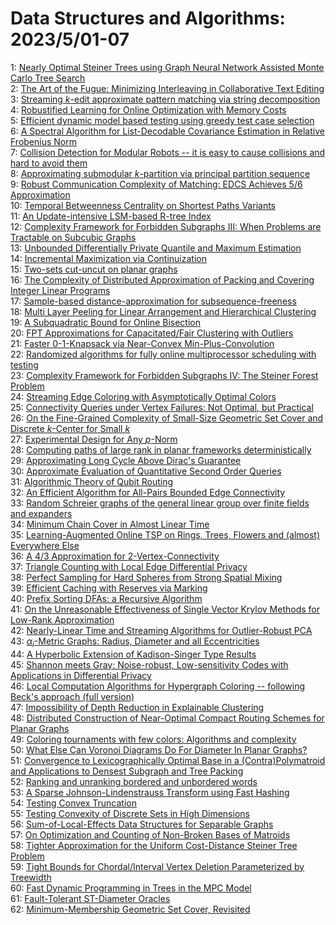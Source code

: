 # Data Structures and Algorithms: 2023/5/01-07  
1: [Nearly Optimal Steiner Trees using Graph Neural Network Assisted Monte  Carlo Tree Search](https://doi.org/10.48550/arXiv.2305.00535)  
2: [The Art of the Fugue: Minimizing Interleaving in Collaborative Text  Editing](https://doi.org/10.48550/arXiv.2305.00583)  
3: [Streaming $k$-edit approximate pattern matching via string decomposition](https://doi.org/10.48550/arXiv.2305.00615)  
4: [Robustified Learning for Online Optimization with Memory Costs](https://doi.org/10.48550/arXiv.2305.00677)  
5: [Efficient dynamic model based testing using greedy test case selection](https://doi.org/10.48550/arXiv.2305.00705)  
6: [A Spectral Algorithm for List-Decodable Covariance Estimation in  Relative Frobenius Norm](https://doi.org/10.48550/arXiv.2305.00966)  
7: [Collision Detection for Modular Robots -- it is easy to cause collisions  and hard to avoid them](https://doi.org/10.48550/arXiv.2305.01015)  
8: [Approximating submodular $k$-partition via principal partition sequence](https://doi.org/10.48550/arXiv.2305.01069)  
9: [Robust Communication Complexity of Matching: EDCS Achieves 5/6  Approximation](https://doi.org/10.48550/arXiv.2305.01070)  
10: [Temporal Betweenness Centrality on Shortest Paths Variants](https://doi.org/10.48550/arXiv.2305.01080)  
11: [An Update-intensive LSM-based R-tree Index](https://doi.org/10.48550/arXiv.2305.01087)  
12: [Complexity Framework for Forbidden Subgraphs III: When Problems are  Tractable on Subcubic Graphs](https://doi.org/10.48550/arXiv.2305.01104)  
13: [Unbounded Differentially Private Quantile and Maximum Estimation](https://doi.org/10.48550/arXiv.2305.01177)  
14: [Incremental Maximization via Continuization](https://doi.org/10.48550/arXiv.2305.01310)  
15: [Two-sets cut-uncut on planar graphs](https://doi.org/10.48550/arXiv.2305.01314)  
16: [The Complexity of Distributed Approximation of Packing and Covering  Integer Linear Programs](https://doi.org/10.48550/arXiv.2305.01324)  
17: [Sample-based distance-approximation for subsequence-freeness](https://doi.org/10.48550/arXiv.2305.01358)  
18: [Multi Layer Peeling for Linear Arrangement and Hierarchical Clustering](https://doi.org/10.48550/arXiv.2305.01367)  
19: [A Subquadratic Bound for Online Bisection](https://doi.org/10.48550/arXiv.2305.01420)  
20: [FPT Approximations for Capacitated/Fair Clustering with Outliers](https://doi.org/10.48550/arXiv.2305.01471)  
21: [Faster 0-1-Knapsack via Near-Convex Min-Plus-Convolution](https://doi.org/10.48550/arXiv.2305.01593)  
22: [Randomized algorithms for fully online multiprocessor scheduling with  testing](https://doi.org/10.48550/arXiv.2305.01605)  
23: [Complexity Framework for Forbidden Subgraphs IV: The Steiner Forest  Problem](https://doi.org/10.48550/arXiv.2305.01613)  
24: [Streaming Edge Coloring with Asymptotically Optimal Colors](https://doi.org/10.48550/arXiv.2305.01714)  
25: [Connectivity Queries under Vertex Failures: Not Optimal, but Practical](https://doi.org/10.48550/arXiv.2305.01756)  
26: [On the Fine-Grained Complexity of Small-Size Geometric Set Cover and  Discrete $k$-Center for Small $k$](https://doi.org/10.48550/arXiv.2305.01892)  
27: [Experimental Design for Any $p$-Norm](https://doi.org/10.48550/arXiv.2305.01942)  
28: [Computing paths of large rank in planar frameworks deterministically](https://doi.org/10.48550/arXiv.2305.01993)  
29: [Approximating Long Cycle Above Dirac's Guarantee](https://doi.org/10.48550/arXiv.2305.02011)  
30: [Approximate Evaluation of Quantitative Second Order Queries](https://doi.org/10.48550/arXiv.2305.02056)  
31: [Algorithmic Theory of Qubit Routing](https://doi.org/10.48550/arXiv.2305.02059)  
32: [An Efficient Algorithm for All-Pairs Bounded Edge Connectivity](https://doi.org/10.48550/arXiv.2305.02132)  
33: [Random Schreier graphs of the general linear group over finite fields  and expanders](https://doi.org/10.48550/arXiv.2305.02154)  
34: [Minimum Chain Cover in Almost Linear Time](https://doi.org/10.48550/arXiv.2305.02166)  
35: [Learning-Augmented Online TSP on Rings, Trees, Flowers and (almost)  Everywhere Else](https://doi.org/10.48550/arXiv.2305.02169)  
36: [A $4/3$ Approximation for $2$-Vertex-Connectivity](https://doi.org/10.48550/arXiv.2305.02240)  
37: [Triangle Counting with Local Edge Differential Privacy](https://doi.org/10.48550/arXiv.2305.02263)  
38: [Perfect Sampling for Hard Spheres from Strong Spatial Mixing](https://doi.org/10.48550/arXiv.2305.02450)  
39: [Efficient Caching with Reserves via Marking](https://doi.org/10.48550/arXiv.2305.02508)  
40: [Prefix Sorting DFAs: a Recursive Algorithm](https://doi.org/10.48550/arXiv.2305.02526)  
41: [On the Unreasonable Effectiveness of Single Vector Krylov Methods for  Low-Rank Approximation](https://doi.org/10.48550/arXiv.2305.02535)  
42: [Nearly-Linear Time and Streaming Algorithms for Outlier-Robust PCA](https://doi.org/10.48550/arXiv.2305.02544)  
43: [$\alpha_i$-Metric Graphs: Radius, Diameter and all Eccentricities](https://doi.org/10.48550/arXiv.2305.02545)  
44: [A Hyperbolic Extension of Kadison-Singer Type Results](https://doi.org/10.48550/arXiv.2305.02566)  
45: [Shannon meets Gray: Noise-robust, Low-sensitivity Codes with  Applications in Differential Privacy](https://doi.org/10.48550/arXiv.2305.02816)  
46: [Local Computation Algorithms for Hypergraph Coloring -- following Beck's  approach (full version)](https://doi.org/10.48550/arXiv.2305.02831)  
47: [Impossibility of Depth Reduction in Explainable Clustering](https://doi.org/10.48550/arXiv.2305.02850)  
48: [Distributed Construction of Near-Optimal Compact Routing Schemes for  Planar Graphs](https://doi.org/10.48550/arXiv.2305.02854)  
49: [Coloring tournaments with few colors: Algorithms and complexity](https://doi.org/10.48550/arXiv.2305.02922)  
50: [What Else Can Voronoi Diagrams Do For Diameter In Planar Graphs?](https://doi.org/10.48550/arXiv.2305.02946)  
51: [Convergence to Lexicographically Optimal Base in a (Contra)Polymatroid  and Applications to Densest Subgraph and Tree Packing](https://doi.org/10.48550/arXiv.2305.02987)  
52: [Ranking and unranking bordered and unbordered words](https://doi.org/10.48550/arXiv.2305.03000)  
53: [A Sparse Johnson-Lindenstrauss Transform using Fast Hashing](https://doi.org/10.48550/arXiv.2305.03110)  
54: [Testing Convex Truncation](https://doi.org/10.48550/arXiv.2305.03146)  
55: [Testing Convexity of Discrete Sets in High Dimensions](https://doi.org/10.48550/arXiv.2305.03194)  
56: [Sum-of-Local-Effects Data Structures for Separable Graphs](https://doi.org/10.48550/arXiv.2305.03240)  
57: [On Optimization and Counting of Non-Broken Bases of Matroids](https://doi.org/10.48550/arXiv.2305.03307)  
58: [Tighter Approximation for the Uniform Cost-Distance Steiner Tree Problem](https://doi.org/10.48550/arXiv.2305.03381)  
59: [Tight Bounds for Chordal/Interval Vertex Deletion Parameterized by  Treewidth](https://doi.org/10.48550/arXiv.2305.03440)  
60: [Fast Dynamic Programming in Trees in the MPC Model](https://doi.org/10.48550/arXiv.2305.03693)  
61: [Fault-Tolerant ST-Diameter Oracles](https://doi.org/10.48550/arXiv.2305.03697)  
62: [Minimum-Membership Geometric Set Cover, Revisited](https://doi.org/10.48550/arXiv.2305.03985)  